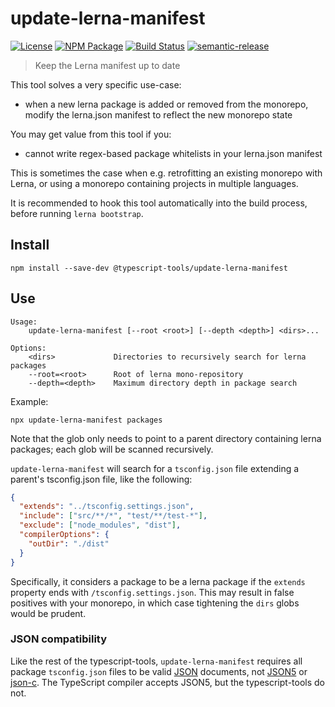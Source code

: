 # update-lerna-manifest

[![License][]](https://opensource.org/licenses/ISC)
[![NPM Package][]](https://npmjs.org/package/@typescript-tools/update-lerna-manifest)
[![Build Status]](https://github.com/typescript-tools/typescript-tools/actions/workflows/ci.yml)
[![semantic-release]](https://github.com/semantic-release/semantic-release)

[license]: https://img.shields.io/badge/License-ISC-blue.svg
[npm package]: https://img.shields.io/npm/v/@typescript-tools/update-lerna-manifest.svg
[build status]: https://github.com/typescript-tools/typescript-tools/actions/workflows/ci.yml/badge.svg
[semantic-release]: https://img.shields.io/badge/%20%20%F0%9F%93%A6%F0%9F%9A%80-semantic--release-e10079.svg

> Keep the Lerna manifest up to date

This tool solves a very specific use-case:

- when a new lerna package is added or removed from the monorepo,
  modify the lerna.json manifest to reflect the new monorepo state

You may get value from this tool if you:

- cannot write regex-based package whitelists in your lerna.json manifest

This is sometimes the case when e.g. retrofitting an existing monorepo
with Lerna, or using a monorepo containing projects in multiple languages.

It is recommended to hook this tool automatically into the build
process, before running `lerna bootstrap`.

## Install

```shell
npm install --save-dev @typescript-tools/update-lerna-manifest
```

## Use

```
Usage:
    update-lerna-manifest [--root <root>] [--depth <depth>] <dirs>...

Options:
    <dirs>             Directories to recursively search for lerna packages
    --root=<root>      Root of lerna mono-repository
    --depth=<depth>    Maximum directory depth in package search
```

Example:

```shell
npx update-lerna-manifest packages
```

Note that the glob only needs to point to a parent directory
containing lerna packages; each glob will be scanned recursively.

`update-lerna-manifest` will search for a `tsconfig.json` file
extending a parent's tsconfig.json file, like the following:

```json
{
  "extends": "../tsconfig.settings.json",
  "include": ["src/**/*", "test/**/test-*"],
  "exclude": ["node_modules", "dist"],
  "compilerOptions": {
    "outDir": "./dist"
  }
}
```

Specifically, it considers a package to be a lerna package if the
`extends` property ends with `/tsconfig.settings.json`. This may
result in false positives with your monorepo, in which case tightening
the `dirs` globs would be prudent.

### JSON compatibility

Like the rest of the typescript-tools, `update-lerna-manifest` requires
all package `tsconfig.json` files to be valid [JSON] documents, not [JSON5]
or [json-c]. The TypeScript compiler accepts JSON5, but the typescript-tools do not.

[json]: https://www.json.org/json-en.html
[json5]: https://json5.org/
[json-c]: https://github.com/json-c/json-c
